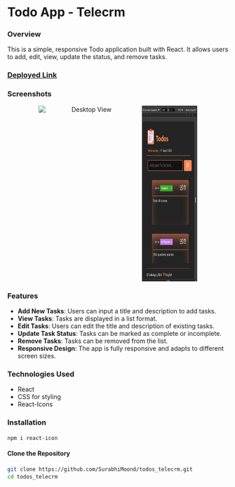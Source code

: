 # Todo App - Telecrm

### Overview
This is a simple, responsive Todo application built with React. It allows users to add, edit, view, update the status, and remove tasks.

### [Deployed Link](https://todos-orpin-one.vercel.app/)

### Screenshots
<div align="center" style="display: flex; justify-content: center; gap: 10px;">
  <img src="https://github.com/user-attachments/assets/2c7d2d30-505a-404e-afed-baceaf38e53c" alt="Desktop View" width="45%" />
  <img src="image-1.png" alt="Mobile View" width="25%" height="400px" />
</div>



### Features
- **Add New Tasks**: Users can input a title and description to add tasks.
- **View Tasks**: Tasks are displayed in a list format.
- **Edit Tasks**: Users can edit the title and description of existing tasks.
- **Update Task Status**: Tasks can be marked as complete or incomplete.
- **Remove Tasks**: Tasks can be removed from the list.
- **Responsive Design**: The app is fully responsive and adapts to different screen sizes.

### Technologies Used
- React
- CSS for styling
- React-Icons

### Installation
```
npm i react-icon
```
#### Clone the Repository

```bash
git clone https://github.com/SurabhiMoond/todos_telecrm.git
cd todos_telecrm
```
